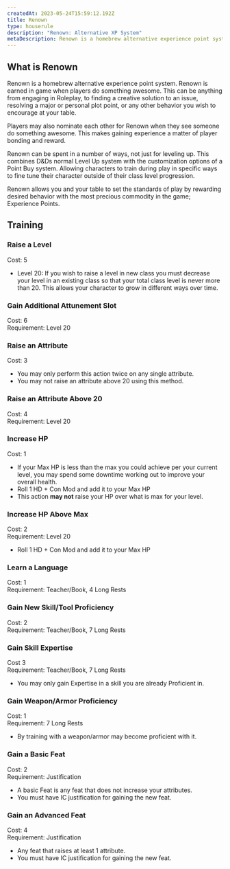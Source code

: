 ```yaml
---
createdAt: 2023-05-24T15:59:12.192Z
title: Renown
type: houserule
description: "Renown: Alternative XP System"
metaDescription: Renown is a homebrew alternative experience point system.
---
```

## What is Renown

Renown is a homebrew alternative experience point system. Renown is earned in game when players do something awesome. This can be anything from engaging in Roleplay, to finding a creative solution to an issue, resolving a major or personal plot point, or any other behavior you wish to encourage at your table.

Players may also nominate each other for Renown when they see someone do something awesome. This makes gaining experience a matter of player bonding and reward.

Renown can be spent in a number of ways, not just for leveling up. This combines D&Ds normal Level Up system with the customization options of a Point Buy system. Allowing characters to train during play in specific ways to fine tune their character outside of their class level progression.

Renown allows you and your table to set the standards of play by rewarding desired behavior with the most precious commodity in the game; Experience Points. 

## Training

### Raise a Level

Cost: 5 

* Level 20: If you wish to raise a level in new class you must decrease your level in an existing class so that your total class level is never more than 20. This allows your character to grow in different ways over time.

### Gain Additional Attunement Slot

Cost: 6\
Requirement: Level 20

### Raise an Attribute

Cost: 3

* You may only perform this action twice on any single attribute.
* You may not raise an attribute above 20 using this method.

### Raise an Attribute Above 20

Cost: 4\
Requirement: Level 20

### Increase HP

Cost: 1

* If your Max HP is less than the max you could achieve per your current level, you may spend some downtime working out to improve your overall health. 
* Roll 1 HD + Con Mod and add it to your Max HP
* This action **may not** raise your HP over what is max for your level.

### Increase HP Above Max

Cost: 2\
Requirement: Level 20

* Roll 1 HD + Con Mod and add it to your Max HP

### Learn a Language

Cost: 1\
Requirement: Teacher/Book, 4 Long Rests

### Gain New Skill/Tool Proficiency

Cost: 2\
Requirement: Teacher/Book, 7 Long Rests

### Gain Skill Expertise

Cost 3\
Requirement: Teacher/Book, 7 Long Rests

* You may only gain Expertise in a skill you are already Proficient in.

### Gain Weapon/Armor Proficiency

Cost: 1\
Requirement: 7 Long Rests

* By training with a weapon/armor may become proficient with it.

### Gain a Basic Feat

Cost: 2\
Requirement: Justification

* A basic Feat is any feat that does not increase your attributes.
* You must have IC justification for gaining the new feat.

### Gain an Advanced Feat

Cost: 4\
Requirement: Justification

* Any feat that raises at least 1 attribute.
* You must have IC justification for gaining the new feat.